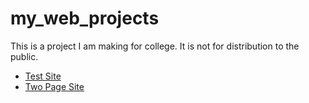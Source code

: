 # my_web_projects

This is a project I am making for college. It is not for distribution to the public.

<ul>
<li><a href="test/test.html" target="_blank">Test Site</li>
<li><a href="2-Page/two-page.html" target="_blank">Two Page Site</li>
</ul>
